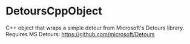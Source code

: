 # DetoursCppObject
C++ object that wraps a simple detour from Microsoft's Detours library. Requires MS Detours: https://github.com/microsoft/Detours
